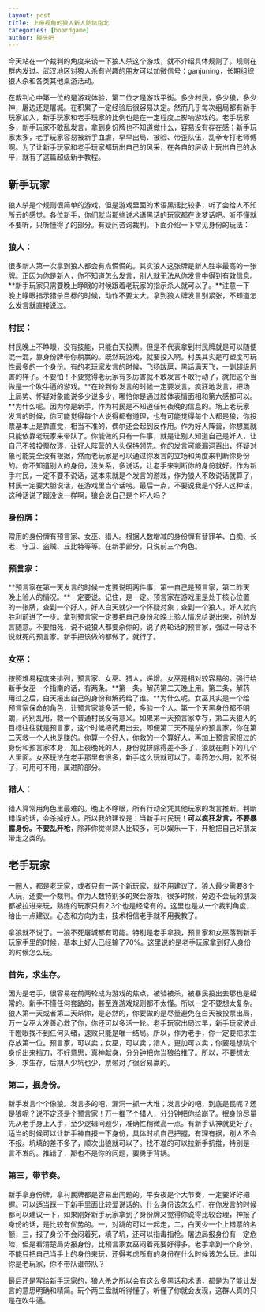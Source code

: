 ```yaml
---
layout: post
title: 上帝视角的狼人新人防坑指北
categories: [boardgame]
author: 碰头吧
---
```


今天站在一个裁判的角度来谈一下狼人杀这个游戏，就不介绍具体规则了。规则在群内发过。武汉地区对狼人杀有兴趣的朋友可以加微信号：ganjuning，长期组织狼人杀和各类其他桌游活动。

在裁判心中第一位的是游戏体验，第二位才是游戏平衡。多少村民，多少狼，多少神，屠边还是屠城。在积累了一定经验后很容易决定。然而几乎每次组局都有新手玩家加入，新手玩家和老手玩家的比例也是在一定程度上影响游戏的。老手玩家多，新手玩家不敢乱发言，拿到身份牌也不知道做什么，容易没有存在感；新手玩家太多，老手玩家容易被新手血虐，早早出局、被验、带歪队伍，乱拳专打老师傅啊。为了让新手玩家和老手玩家都玩出自己的风采，在各自的层级上玩出自己的水平，就有了这篇超级新手教程。

## 新手玩家

狼人杀是个规则很简单的游戏，但是游戏里面的术语黑话比较多，听了会给人不知所云的感觉。各位新手，你们就当那些说术语黑话的玩家都在说梦话吧。听不懂就不要听，只听懂得了的部分。有疑问咨询裁判。下面介绍一下常见身份的玩法：

### 狼人：

很多新人第一次拿到狼人都会有点慌慌的。其实狼人这张牌是新人胜率最高的一张牌。正因为你是新人，你不知道怎么发言，别人就无法从你发言中得到有效信息。**新手玩家只需要晚上睁眼的时候跟着老玩家的指示杀人就可以了。**注意一下晚上睁眼指示猎杀目标的时候，动作不要太大。拿到狼人牌发言别紧张，不知道怎么发言就直接说过。

### 村民：

村民晚上不睁眼，没有技能，只能白天投票。但是不代表拿到村民牌就是可以随便混一混，靠身份牌带你躺赢的。既然玩游戏，就要投入啊。村民其实是可塑度可玩性最多的一个身份。有的老玩家发言的时候，飞扬跋扈，黑话满天飞，一副超级厉害的样子。不要怕！不要觉得老玩家有多厉害就不敢发言不敢行动了，就把这个当做是一个吹牛逼的游戏。**在轮到你发言的时候一定要发言，疯狂地发言，把场上局势、怀疑对象能说多少说多少，哪怕你是通过肢体表情面相和第六感都可以。**为什么呢。因为你是新手，作为村民是不知道任何夜晚的信息的。场上老玩家发言的时候，你可能觉得每个人说得都有道理，也有可能觉得每个人都是狼，你投票基本上是靠直觉，相当不准的，偶尔还会起到反作用。作为好人阵营，你想赢就只能依靠老玩家来带队了。你能做的只有一件事，就是让别人知道自己是好人，让自己不被投票放逐，让好人阵营的人头保持领先。你的发言可能漏洞百出，怀疑对象可能完全没有根据，然而老玩家是可以通过你发言的立场和角度来判断你身份的。你不知道别人的身份，没关系，多说话，让老手来判断你的身份就好。作为新手村民，一定不要不说话，这本来就是个发言的游戏，作为狼人不敢说话就算了，村民一定要大胆说话，在游戏里当个话唠。最后一点，不要说我是个好人这种话，这种话说了跟没说一样啊，狼会说自己是个坏人吗？

### 身份牌：

常用的身份牌有预言家、女巫、猎人。根据人数增减的身份牌有替罪羊、白痴、长老、守卫、盗贼、丘比特等等。在新手部分，只说前三个角色。

### 预言家：

**预言家在第一天发言的时候一定要说明两件事，第一自己是预言家，第二昨天晚上验人的情况。**一定要说。记住，是一定。预言家在游戏里是处于核心位置的一张牌，查到一个好人，好人白天就少一个怀疑对象；查到一个狼人，好人就向胜利前进了一步。拿到预言家一定要把自己身份和晚上验人情况给说出来，别的发言随意。不要怕死，说不说狼人都要杀你的。说了两轮话的预言家，强过一句话不说就死的预言家。新手把该做的都做了，就行了。

### 女巫：

按照难易程度来排列，预言家、女巫、猎人，递增。女巫是相对较容易的。强行给新手女巫一个指南的话，有两条。**第一条，解药第二天晚上用。第二条，解药用过之后，白天报出自己的身份和解药给了谁。**为什么呢。女巫其实是一个给预言家保命的角色，让预言家能多活一轮，多验一个人。第一个天黑身份都不明朗，药别乱用，救一个普通村民没有意义。如果第一天预言家幸存，第二天狼人的目标往往就是预言家，这个时候把药用出去。即便第二天不是杀的预言家，你在第二天救一个人也是赚的。你算一个好人，你救的一个算好人，再加上预言家报过的身份和预言家本身，加上夜晚死的人，身份就排除得差不多了，狼就在剩下的几个人里面。女巫玩法在老手那里有很多，新手这么玩就可以了。毒药怎么用，就不说了，可用可不用，属进阶部分。

### 猎人：

猎人算常用角色里最难的。晚上不睁眼，所有行动全凭其他玩家的发言推断。判断错误的话，会杀掉好人。所以我的建议是：当新手村民玩！**可以疯狂发言，不要暴露身份。不要乱开枪**，除非你觉得熟人比较多，可以娱乐一下，开枪把自己好朋友带走之类的。

## 老手玩家

一圈人，都是老玩家，或者只有一两个新玩家，就不用建议了。狼人最少需要8个人玩，还要一个裁判。作为人数特别多的聚会游戏，很多时候，旁边不会玩的朋友都被拉进来玩，熟练的玩家只有2,3个也是经常有的。这里也是从一个裁判角度，给出一点建议。心态和方向为主，技术相信老手就不用我教了。

拿狼就不说了。一狼不死屠城都有可能。特别是老手拿狼，预言家和女巫落到新手玩家手里的时候，基本上好人已经输了70%。这里说的是老手玩家拿到好人身份的时候怎么玩。

### 首先，求生存。

因为是老手，很容易在前两轮成为游戏的焦点，被验被杀，被暴民投出去那也是经常的。新手不懂任何套路的，甚至连游戏规则都不太懂。所以一定不要想太复杂。狼人第一天或者第二天杀你，是必然的，你要做的是尽量避免在白天被投票出局，万一女巫大发善心救了你，你还可以多活一轮。老手玩家出局过早，新手玩家彼此干瞪眼找不到任何头绪，速败只能是唯一结局。所以，作为老手，你一定要把求生存放第一位。预言家，可以卖；女巫，可以卖；猎人，更加可以卖；你要是想跳个身份出来挡刀，不好意思，真神献身，分分钟把你当狼给推了。所以，不要想太多，求生存，后期人少坑也少，票带对了很容易赢的。

### 第二，抿身份。

新手发言个个像狼。发言多的吧，漏洞一抓一大堆；发言少的吧，到底是民呢？还是狼呢？说不定还是个预言家！万一推了个猎人，分分钟把你给崩了。抿身份尽量先从老手身上入手，至少逻辑问题少，准确性稍微高一点。有新手认神就更好了。适当的时候可以让新手神自报一下身份，具体时机自己把握，有理有据，别人不会不报。坑填的差不多了，顺次出狼就可以了。找不准的可以拉新手抗推，特别是一言不发的。推错了，那也不是你的问题，要勇于背锅。

### 第三，带节奏。

新手拿身份牌，拿村民牌都是容易出问题的。平安夜是个大节奏，一定要好好把握。可以适当踩一下新手里面比较爱说话的。什么身份该怎么打，在你发言的时候都可以建议一下，如果刚好新手玩家拿到了身份牌又觉得你说得比较合理，神报了身份的话，是比较有优势的。一，对跳的可以一起走，二，白天少一个上错票的名额，三，报了身份不会闷着死，填了坑，还可以指毒指枪。屠边局报身份有一定危险，但是看清楚局势报身份，比预言家女巫闷着死要好得多。老手拿到一个身份，不能只把自己当手上的身份来玩，还得考虑所有的身份在什么时候该怎么玩。谁叫你是老玩家，你不带队谁带队？

最后还是写给新手玩家的，狼人杀之所以会有这么多黑话和术语，都是为了能让发言的意思明确和精简。玩个两三盘就听得懂了。听懂了你就会发现，这群人真的只是在吹牛逼。